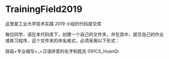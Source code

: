 # TrainingField2019
这里是工业大学技术实践 2019 小组的代码提交库

每位同学，请在本代码库下，创建一个自己的文件夹，并在其中，提交自己的作业或练习程序，这个文件夹的命名格式，必须采用以下形式：

班级+专业缩写+_+汉语拼音的名字和姓氏
091CS_HuanQi
